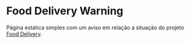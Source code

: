 # Food Delivery Warning

Página estática simples com um aviso em relação a situação do projeto [Food Delivery](https://github.com/OJailson17/food_delivery).
